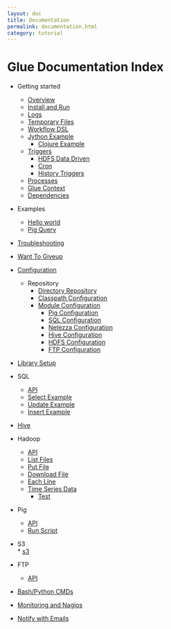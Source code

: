 ```yaml
---
layout: doc
title: Documentation
permalink: documentation.html
category: tutorial
---
```


Glue Documentation Index
=========================



* Getting started
    * [Overview](overview.html)
	* [Install and Run](installAndRun.html)
	* [Logs](logs.html)
	* [Temporary Files](tempfiles.html)
	* [Workflow DSL](workflowdsl.html)
	* [Jython Example](jythonexample.html)
        * [Clojure Example](clojureexample.html)
	* [Triggers](triggers.html)
		* [HDFS Data Driven](triggers.html) 
		* [Cron](triggers.html)
		* [History Triggers](historytriggers.html)
	* [Processes](glueprocesses.html)
	* [Glue Context](gluecontext.html)
	* [Dependencies](processdependencies.html)
* Examples 
	* [Hello world](helloworld.html)
	* [Pig Query](pigquery.html)
* [Troubleshooting](troubleshooting.html)
* [Want To Giveup](wanttogiveup.html)
* [Configuration](configuration.html)
	* Repository
		* [Directory Repository](directoryrepository.html)
		* [Classpath Configuration](configurationclasspaths.html)
		* [Module Configuration](moduleconfiguration.html)
			* [Pig Configuration](pigconfiguration.html)
			* [SQL Configuration](mysqlconfiguration.html)    
			* [Netezza Configuration](netezzaconfiguration.html)
			* [Hive Configuration](hive.html)
			* [HDFS Configuration](hdfsconfiguration.html)
			* [FTP Configuration](ftpconfiguration.html)
* [Library Setup](librarysetup.html)
* SQL
	* [API](sqlApi.html)
	* [Select Example](sqlSelectExample.html)
	* [Update Example](sqlUpdateExample.html)
	* [Insert Example](sqlInsertExample.html)
* [Hive](hive.html)
* Hadoop
	* [API](hadoopApi.html)
	* [List Files](hadoopListFilesExample.html)
	* [Put File](hadoopPutFileExample.html)
	* [Download File](hadoopDownloadFileExample.html)
	* [Each Line](hadoopEachLineExample.html)
	* [Time Series Data](hadoopTimeSeriesExample.html)
        * [Test](s3Api.html)
* Pig
	* [API](pigApi.html)
	* [Run Script](pigRunScriptExample.html)
* S3    
        * [s3](s3Api.html)
* FTP
	* [API](ftpApi.html)

* [Bash/Python CMDs](bashPythonScripts.html)
* [Monitoring and Nagios](nagios.html)
* [Notify with Emails ](mailnotifications.html)
